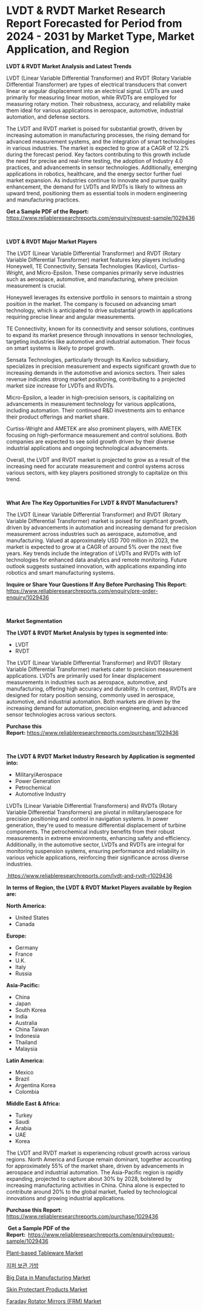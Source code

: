 <p><h1>LVDT & RVDT Market Research Report Forecasted for Period from 2024 -  2031 by Market Type, Market Application, and Region</h1></p><p><strong>LVDT & RVDT Market Analysis and Latest Trends</strong></p>
<p><p>LVDT (Linear Variable Differential Transformer) and RVDT (Rotary Variable Differential Transformer) are types of electrical transducers that convert linear or angular displacement into an electrical signal. LVDTs are used primarily for measuring linear motion, while RVDTs are employed for measuring rotary motion. Their robustness, accuracy, and reliability make them ideal for various applications in aerospace, automotive, industrial automation, and defense sectors.</p><p>The LVDT and RVDT market is poised for substantial growth, driven by increasing automation in manufacturing processes, the rising demand for advanced measurement systems, and the integration of smart technologies in various industries. The market is expected to grow at a CAGR of 12.2% during the forecast period. Key factors contributing to this growth include the need for precise and real-time testing, the adoption of Industry 4.0 practices, and advancements in sensor technologies. Additionally, emerging applications in robotics, healthcare, and the energy sector further fuel market expansion. As industries continue to innovate and pursue quality enhancement, the demand for LVDTs and RVDTs is likely to witness an upward trend, positioning them as essential tools in modern engineering and manufacturing practices.</p></p>
<p><strong>Get a Sample PDF of the Report:&nbsp;</strong> <a href="https://www.reliableresearchreports.com/enquiry/request-sample/1029436">https://www.reliableresearchreports.com/enquiry/request-sample/1029436</a></p>
<p>&nbsp;</p>
<p><strong>LVDT & RVDT Major Market Players</strong></p>
<p><p>The LVDT (Linear Variable Differential Transformer) and RVDT (Rotary Variable Differential Transformer) market features key players including Honeywell, TE Connectivity, Sensata Technologies (Kavlico), Curtiss-Wright, and Micro-Epsilon. These companies primarily serve industries such as aerospace, automotive, and manufacturing, where precision measurement is crucial.</p><p>Honeywell leverages its extensive portfolio in sensors to maintain a strong position in the market. The company is focused on advancing smart technology, which is anticipated to drive substantial growth in applications requiring precise linear and angular measurements.</p><p>TE Connectivity, known for its connectivity and sensor solutions, continues to expand its market presence through innovations in sensor technologies, targeting industries like automotive and industrial automation. Their focus on smart systems is likely to propel growth.</p><p>Sensata Technologies, particularly through its Kavlico subsidiary, specializes in precision measurement and expects significant growth due to increasing demands in the automotive and avionics sectors. Their sales revenue indicates strong market positioning, contributing to a projected market size increase for LVDTs and RVDTs.</p><p>Micro-Epsilon, a leader in high-precision sensors, is capitalizing on advancements in measurement technology for various applications, including automation. Their continued R&D investments aim to enhance their product offerings and market share.</p><p>Curtiss-Wright and AMETEK are also prominent players, with AMETEK focusing on high-performance measurement and control solutions. Both companies are expected to see solid growth driven by their diverse industrial applications and ongoing technological advancements.</p><p>Overall, the LVDT and RVDT market is projected to grow as a result of the increasing need for accurate measurement and control systems across various sectors, with key players positioned strongly to capitalize on this trend.</p></p>
<p>&nbsp;</p>
<p><strong>What Are The Key Opportunities For LVDT & RVDT Manufacturers?</strong></p>
<p><p>The LVDT (Linear Variable Differential Transformer) and RVDT (Rotary Variable Differential Transformer) market is poised for significant growth, driven by advancements in automation and increasing demand for precision measurement across industries such as aerospace, automotive, and manufacturing. Valued at approximately USD 700 million in 2023, the market is expected to grow at a CAGR of around 5% over the next five years. Key trends include the integration of LVDTs and RVDTs with IoT technologies for enhanced data analytics and remote monitoring. Future outlook suggests sustained innovation, with applications expanding into robotics and smart manufacturing systems.</p></p>
<p><strong>Inquire or Share Your Questions If Any Before Purchasing This Report:</strong> <a href="https://www.reliableresearchreports.com/enquiry/pre-order-enquiry/1029436">https://www.reliableresearchreports.com/enquiry/pre-order-enquiry/1029436</a></p>
<p>&nbsp;</p>
<p><strong>Market Segmentation</strong></p>
<p><strong>The LVDT & RVDT Market Analysis by types is segmented into:</strong></p>
<p><ul><li>LVDT</li><li>RVDT</li></ul></p>
<p><p>The LVDT (Linear Variable Differential Transformer) and RVDT (Rotary Variable Differential Transformer) markets cater to precision measurement applications. LVDTs are primarily used for linear displacement measurements in industries such as aerospace, automotive, and manufacturing, offering high accuracy and durability. In contrast, RVDTs are designed for rotary position sensing, commonly used in aerospace, automotive, and industrial automation. Both markets are driven by the increasing demand for automation, precision engineering, and advanced sensor technologies across various sectors.</p></p>
<p><strong>Purchase this Report:&nbsp;</strong><a href="https://www.reliableresearchreports.com/purchase/1029436">https://www.reliableresearchreports.com/purchase/1029436</a></p>
<p>&nbsp;</p>
<p><strong>The LVDT & RVDT Market Industry Research by Application is segmented into:</strong></p>
<p><ul><li>Military/Aerospace</li><li>Power Generation</li><li>Petrochemical</li><li>Automotive Industry</li></ul></p>
<p><p>LVDTs (Linear Variable Differential Transformers) and RVDTs (Rotary Variable Differential Transformers) are pivotal in military/aerospace for precision positioning and control in navigation systems. In power generation, they're used to measure differential displacement of turbine components. The petrochemical industry benefits from their robust measurements in extreme environments, enhancing safety and efficiency. Additionally, in the automotive sector, LVDTs and RVDTs are integral for monitoring suspension systems, ensuring performance and reliability in various vehicle applications, reinforcing their significance across diverse industries.</p></p>
<p><a href="https://www.reliableresearchreports.com/lvdt-and-rvdt-r1029436">&nbsp;https://www.reliableresearchreports.com/lvdt-and-rvdt-r1029436</a></p>
<p><strong>In terms of Region, the LVDT & RVDT Market Players available by Region are:</strong></p>
<p>
    <p> <strong> North America: </strong>
        <ul>
            <li>United States</li>
            <li>Canada</li>
        </ul>
        </p> 
    <p> <strong> Europe: </strong>
        <ul>
            <li>Germany</li>
            <li>France</li>
            <li>U.K.</li>
            <li>Italy</li>
            <li>Russia</li>
        </ul>
        </p> 
    <p> <strong> Asia-Pacific: </strong>
        <ul>
            <li>China</li>
            <li>Japan</li>
            <li>South Korea</li>
            <li>India</li>
            <li>Australia</li>
            <li>China Taiwan</li>
            <li>Indonesia</li>
            <li>Thailand</li>
            <li>Malaysia</li>
        </ul>
        </p> 
    <p> <strong> Latin America: </strong>
        <ul>
            <li>Mexico</li>
            <li>Brazil</li>
            <li>Argentina Korea</li>
            <li>Colombia</li>
        </ul>
        </p> 
    <p> <strong> Middle East & Africa: </strong>
        <ul>
            <li>Turkey</li>
            <li>Saudi</li>
            <li>Arabia</li>
            <li>UAE</li>
            <li>Korea</li>
        </ul>
    </p>
    </p>
<p><p>The LVDT and RVDT market is experiencing robust growth across various regions. North America and Europe remain dominant, together accounting for approximately 55% of the market share, driven by advancements in aerospace and industrial automation. The Asia-Pacific region is rapidly expanding, projected to capture about 30% by 2028, bolstered by increasing manufacturing activities in China. China alone is expected to contribute around 20% to the global market, fueled by technological innovations and growing industrial applications.</p></p>
<p><strong>Purchase this Report: </strong><a href="https://www.reliableresearchreports.com/purchase/1029436">https://www.reliableresearchreports.com/purchase/1029436</a></p>
<p>&nbsp;<strong>Get a Sample PDF of the Report:&nbsp;&nbsp;</strong><a href="https://www.reliableresearchreports.com/enquiry/request-sample/1029436">https://www.reliableresearchreports.com/enquiry/request-sample/1029436</a></p>
<p><strong></strong></p>
<p><p><a href="https://medium.com/@trameciabutler41/global-plant-based-tableware-market-trends-insights-into-growth-opportunities-and-challenges-a9d78ad02bf8">Plant-based Tableware Market</a></p><p><a href="https://medium.com/@carlosdytouglas8907667/%EC%A7%80%ED%8D%BC-%EC%A0%80%EC%9E%A5-%EA%B0%80%EB%B0%A9-%EC%8B%9C%EC%9E%A5-2024-2031-%EC%82%B0%EC%97%85-%ED%86%B5%EC%B0%B0%EB%A0%A5-%EB%B0%8F-%ED%88%AC%EC%9E%90-%EA%B8%B0%ED%9A%8C-5d2c371c0ff4">지퍼 보관 가방</a></p><p><a href="https://www.linkedin.com/pulse/market-forecasting-change-global-big-data-zakupka-ctsle?trackingId=%2BSJk%2F%2FiwRUe82xUHwg30pw%3D%3D">Big Data in Manufacturing Market</a></p><p><a href="https://github.com/PeterParrish5/Market-Research-Report-List-6/blob/main/skin-protectant-products-market.md">Skin Protectant Products Market</a></p><p><a href="https://medium.com/@trameciabutler41/faraday-rotator-mirrors-frm-market-trends-focusing-on-faraday-rotator-mirrors-frm-market-5343d1a0a37c">Faraday Rotator Mirrors (FRM) Market</a></p></p>